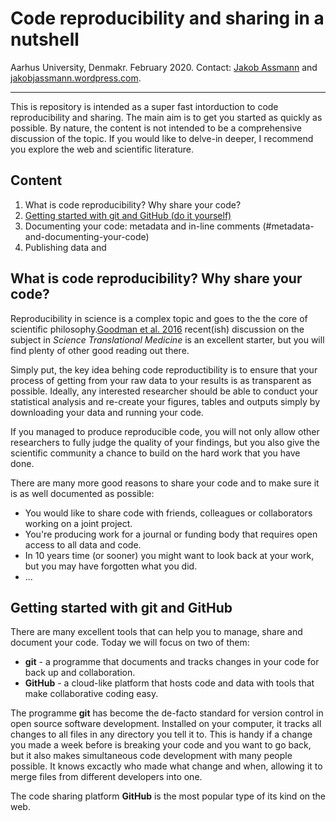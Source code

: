 # Code reproducibility and sharing in a nutshell
Aarhus University, Denmakr. February 2020. Contact: [Jakob Assmann](j.assmann@bios.au.dk) and [jakobjassmann.wordpress.com](jakobjassmann.wordpress.com).
___
This is repository is intended as a super fast intorduction to code reproducibility and sharing. The main aim is to get you started as quickly as possible. By nature, the content is not intended to be a comprehensive discussion of the topic. If you would like to delve-in deeper, I recommend you explore the web and scientific literature.

## Content
1. What is code reproducibility? Why share your code?
2. [Getting started with git and GitHub (do it yourself)](#getting-started-with-git-and-github)
3. Documenting your code: metadata and in-line comments (#metadata-and-documenting-your-code)
4. Publishing data and 

## What is code reproducibility? Why share your code?
Reproducibility in science is a complex topic and goes to the the core of scientific philosophy.[Goodman et al. 2016]() recent(ish) discussion on the subject in *Science Translational Medicine* is an excellent starter, but you will find plenty of other good reading out there.

Simply put, the key idea behing code reproductibility is to ensure that your process of getting from your raw data to your results is as transparent as possible. Ideally, any interested researcher should be able to conduct your statistical analysis and re-create your figures, tables and outputs simply by downloading your data and running your code. 

If you managed to produce reproducible code, you will not only allow other researchers to fully judge the quality of your findings, but you also give the scientific community a chance to build on the hard work that you have done.

There are many more good reasons to share your code and to make sure it is as well documented as possible:
- You would like to share code with friends, colleagues or collaborators working on a joint project.
- You're producing work for a journal or funding body that requires open access to all data and code.
- In 10 years time (or sooner) you might want to look back at your work, but you may have forgotten what you did.
- ...

## Getting started with git and GitHub 
There are many excellent tools that can help you to manage, share and document your code. Today we will focus on two of them:
- **git** - a programme that documents and tracks changes in your code for back up and collaboration.
- **GitHub** - a cloud-like platform that hosts code and data with tools that make collaborative coding easy.

The programme **git** has become the de-facto standard for version control in open source software development. Installed on your computer, it tracks all changes to all files in any directory you tell it to. This is handy if a change you made a week before is breaking your code and you want to go back, but it also makes simultaneous code development with many people possible. It knows excactly who made what change and when, allowing it to merge files from different developers into one. 

The code sharing platform **GitHub** is the most popular type of its kind on the web.  
